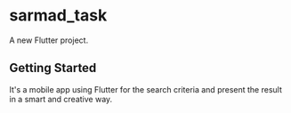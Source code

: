 # sarmad_task

A new Flutter project.

## Getting Started

It's a mobile app using Flutter for the search criteria and present the result in a smart and creative way.

